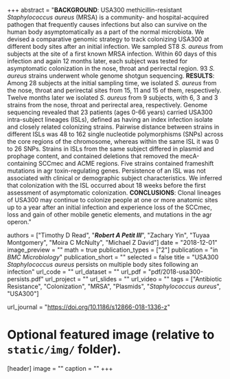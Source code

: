 +++
abstract = "**BACKGROUND**: USA300 methicillin-resistant *Staphylococcus aureus* (MRSA) is a community- and hospital-acquired pathogen that frequently causes infections but also can survive on the human body asymptomatically as a part of the normal microbiota. We devised a comparative genomic strategy to track colonizing USA300 at different body sites after an initial infection. We sampled ST8 *S. aureus* from subjects at the site of a first known MRSA infection. Within 60 days of this infection and again 12 months later, each subject was tested for asymptomatic colonization in the nose, throat and perirectal region. 93 *S. aureus* strains underwent whole genome shotgun sequencing. **RESULTS**: Among 28 subjects at the initial sampling time, we isolated *S. aureus* from the nose, throat and perirectal sites from 15, 11 and 15 of them, respectively. Twelve months later we isolated *S. aureus* from 9 subjects, with 6, 3 and 3 strains from the nose, throat and perirectal area, respectively. Genome sequencing revealed that 23 patients (ages 0-66 years) carried USA300 intra-subject lineages (ISLs), defined as having an index infection isolate and closely related colonizing strains. Pairwise distance between strains in different ISLs was 48 to 162 single nucleotide polymorphisms (SNPs) across the core regions of the chromosome, whereas within the same ISL it was 0 to 26 SNPs. Strains in ISLs from the same subject differed in plasmid and prophage content, and contained deletions that removed the mecA-containing SCCmec and ACME regions. Five strains contained frameshift mutations in agr toxin-regulating genes. Persistence of an ISL was not associated with clinical or demographic subject characteristics. We inferred that colonization with the ISL occurred about 18 weeks before the first assessment of asymptomatic colonization. **CONCLUSIONS**: Clonal lineages of USA300 may continue to colonize people at one or more anatomic sites up to a year after an initial infection and experience loss of the SCCmec, loss and gain of other mobile genetic elements, and mutations in the agr operon."

authors = ["Timothy D Read", "***Robert A Petit III***", "Zachary Yin", "Tuyaa Montgomery", "Moira C McNulty", "Michael Z David"]
date = "2018-12-01"
image_preview = ""
math = true
publication_types = ["2"]
publication = "in *BMC Microbiology*"
publication_short = ""
selected = false
title = "USA300 *Staphylococcus aureus* persists on multiple body sites following an infection"
url_code = ""
url_dataset = ""
url_pdf = "pdf/2018-usa300-persists.pdf"
url_project = ""
url_slides = ""
url_video = ""
tags =  ["Antibiotic Resistance", "Colonization", "MRSA", "Plasmids", "*Staphylococcus aureus*", "USA300"]

url_journal = "https://doi.org/10.1186/s12866-018-1336-z"

# Optional featured image (relative to `static/img/` folder).
[header]
image = ""
caption = ""
+++
